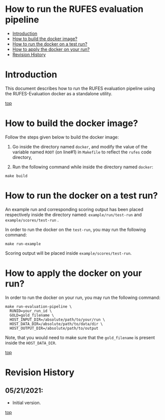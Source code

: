 # How to run the RUFES evaluation pipeline

* [Introduction](#introduction)
* [How to build the docker image?](#how-to-build-the-docker-image)
* [How to run the docker on a test run?](#how-to-run-the-docker-on-a-test-run)
* [How to apply the docker on your run?](#how-to-apply-the-docker-on-your-run)
* [Revision History](#revision-history)

# Introduction

This document describes how to run the RUFES evaluation pipeline using the RUFES-Evaluation docker as a standalone utility.

[top](#how-to-run-the-rufes-evaluation-pipeline)

# How to build the docker image?

Follow the steps given below to build the docker image:

  1. Go inside the directory named `docker`, and modify the value of the variable named `ROOT` (on line#1) in `Makefile` to reflect the `rufes` code directory,

  2. Run the following command while inside the directory named `docker`:
  ~~~
  make build
  ~~~

# How to run the docker on a test run?

An example run and corresponding scoring output has been placed respectively inside the directory named: `example/run/test-run` and `example/scores/test-run` .

In order to run the docker on the `test-run`, you may run the following command:

~~~
make run-example
~~~

Scoring output will be placed inside `example/scores/test-run`.

# How to apply the docker on your run?

In order to run the docker on your run, you may run the following command:

~~~
make run-evaluation-pipeline \
  RUNID=your_run_id \
  GOLD=gold_filename \
  HOST_INPUT_DIR=/absolute/path/to/your/run \
  HOST_DATA_DIR=/absolute/path/to/data/dir \
  HOST_OUTPUT_DIR=/absolute/path/to/output
~~~

Note, that you would need to make sure that the `gold_filename` is present inside the `HOST_DATA_DIR`.

[top](#how-to-run-the-rufes-evaluation-pipeline)

# Revision History

## 05/21/2021:
* Initial version.

[top](#how-to-run-the-rufes-evaluation-pipeline)
